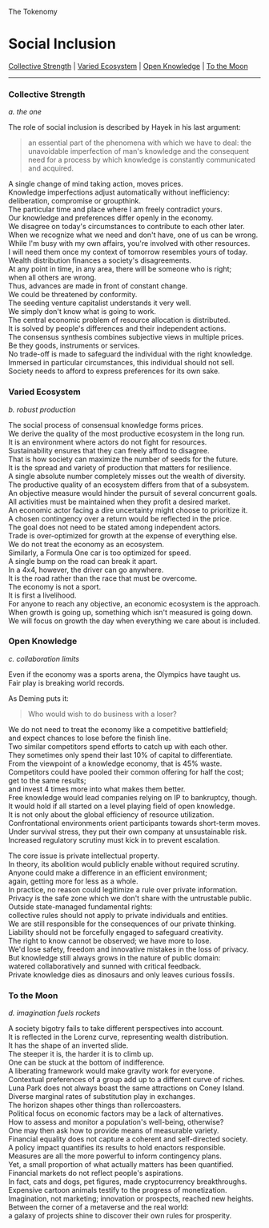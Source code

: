 The Tokenomy

# Social Inclusion

[Collective Strength](./11_social_inclusion.md#collective-strength) |
[Varied Ecosystem](./11_social_inclusion.md#varied-ecosystem) |
[Open Knowledge](./11_social_inclusion.md#open-knowledge) |
[To the Moon](./11_social_inclusion.md#to-the-moon)

---

### Collective Strength

*a. the one*

The role of social inclusion is described by Hayek in his last argument:

>  an essential part of the phenomena with which we have to deal: the unavoidable imperfection of man's knowledge and the consequent need for a process by which knowledge is constantly communicated and acquired.

A single change of mind taking action, moves prices.\
Knowledge imperfections adjust automatically without inefficiency:\
deliberation, compromise or groupthink.\
The particular time and place where I am freely contradict yours.\
Our knowledge and preferences differ openly in the economy.\
We disagree on today's circumstances to contribute to each other later.\
When we recognize what we need and don't have, one of us can be wrong.\
While I'm busy with my own affairs, you're involved with other resources.\
I will need them once my context of tomorrow resembles yours of today.\
Wealth distribution finances a society's disagreements.\
At any point in time, in any area, there will be someone who is right;\
when all others are wrong.\
Thus, advances are made in front of constant change.\
We could be threatened by conformity.\
The seeding venture capitalist understands it very well.\
We simply don't know what is going to work.\
The central economic problem of resource allocation is distributed.\
It is solved by people's differences and their independent actions.\
The consensus synthesis combines subjective views in multiple prices.\
Be they goods, instruments or services.\
No trade-off is made to safeguard the individual with the right knowledge.\
Immersed in particular circumstances, this individual should not sell.\
Society needs to afford to express preferences for its own sake.

### Varied Ecosystem

*b. robust production*

The social process of consensual knowledge forms prices.\
We derive the quality of the most productive ecosystem in the long run.\
It is an environment where actors do not fight for resources.\
Sustainability ensures that they can freely afford to disagree.\
That is how society can maximize the number of seeds for the future.\
It is the spread and variety of production that matters for resilience.\
A single absolute number completely misses out the wealth of diversity.\
The productive quality of an ecosystem differs from that of a subsystem.\
An objective measure would hinder the pursuit of several concurrent goals.\
All activities must be maintained when they profit a desired market.\
An economic actor facing a dire uncertainty might choose to prioritize it.\
A chosen contingency over a return would be reflected in the price.\
The goal does not need to be stated among independent actors.\
Trade is over-optimized for growth at the expense of everything else.\
We do not treat the economy as an ecosystem.\
Similarly, a Formula One car is too optimized for speed.\
A single bump on the road can break it apart.\
In a 4x4, however, the driver can go anywhere.\
It is the road rather than the race that must be overcome.\
The economy is not a sport.\
It is first a livelihood.\
For anyone to reach any objective, an economic ecosystem is the approach.\
When growth is going up, something which isn't measured is going down.\
We will focus on growth the day when everything we care about is included.

### Open Knowledge

*c. collaboration limits*

Even if the economy was a sports arena, the Olympics have taught us.\
Fair play is breaking world records.

As Deming puts it:
> Who would wish to do business with a loser?

We do not need to treat the economy like a competitive battlefield;\
and expect chances to lose before the finish line.\
Two similar competitors spend efforts to catch up with each other.\
They sometimes only spend their last 10% of capital to differentiate.\
From the viewpoint of a knowledge economy, that is 45% waste.\
Competitors could have pooled their common offering for half the cost;\
get to the same results;\
and invest 4 times more into what makes them better.\
Free knowledge would lead companies relying on IP to bankruptcy, though.\
It would hold if all started on a level playing field of open knowledge.\
It is not only about the global efficiency of resource utilization.\
Confrontational environments orient participants towards short-term moves.\
Under survival stress, they put their own company at unsustainable risk.\
Increased regulatory scrutiny must kick in to prevent escalation.

The core issue is private intellectual property.\
In theory, its abolition would publicly enable without required scrutiny.\
Anyone could make a difference in an efficient environment;\
again, getting more for less as a whole.\
In practice, no reason could legitimize a rule over private information.\
Privacy is the safe zone which we don't share with the untrustable public.\
Outside state-managed fundamental rights:\
collective rules should not apply to private individuals and entities.\
We are still responsible for the consequences of our private thinking.\
Liability should not be forcefully engaged to safeguard creativity.\
The right to know cannot be observed; we have more to lose.\
We'd lose safety, freedom and innovative mistakes in the loss of privacy.\
But knowledge still always grows in the nature of public domain:\
watered collaboratively and sunned with critical feedback.\
Private knowledge dies as dinosaurs and only leaves curious fossils.

### To the Moon

*d. imagination fuels rockets*

A society bigotry fails to take different perspectives into account.\
It is reflected in the Lorenz curve, representing wealth distribution.\
It has the shape of an inverted slide.\
The steeper it is, the harder it is to climb up.\
One can be stuck at the bottom of indifference.\
A liberating framework would make gravity work for everyone.\
Contextual preferences of a group add up to a different curve of riches.\
Luna Park does not always boast the same attractions on Coney Island.\
Diverse marginal rates of substitution play in exchanges.\
The horizon shapes other things than rollercoasters.\
Political focus on economic factors may be a lack of alternatives.\
How to assess and monitor a population's well-being, otherwise?\
One may then ask how to provide means of measurable variety.\
Financial equality does not capture a coherent and self-directed society.\
A policy impact quantifies its results to hold enactors responsible.\
Measures are all the more powerful to inform contingency plans.\
Yet, a small proportion of what actually matters has been quantified.\
Financial markets do not reflect people's aspirations.\
In fact, cats and dogs, pet figures, made cryptocurrency breakthroughs.\
Expensive cartoon animals testify to the progress of monetization.\
Imagination, not marketing; innovation or prospects, reached new heights.\
Between the corner of a metaverse and the real world:\
a galaxy of projects shine to discover their own rules for prosperity.

